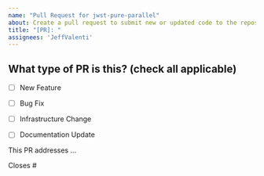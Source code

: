 ```yaml
---
name: "Pull Request for jwst-pure-parallel"
about: Create a pull request to submit new or updated code to the repository
title: "[PR]: "
assignees: 'JeffValenti'
---
```

## What type of PR is this? (check all applicable)

- [ ] New Feature
- [ ] Bug Fix
- [ ] Infrastructure Change
- [ ] Documentation Update


<!-- describe the changes included with this PR here -->
This PR addresses ...

<!-- If this PR closes a GitHub issue, reference it here by its number -->
Closes #

